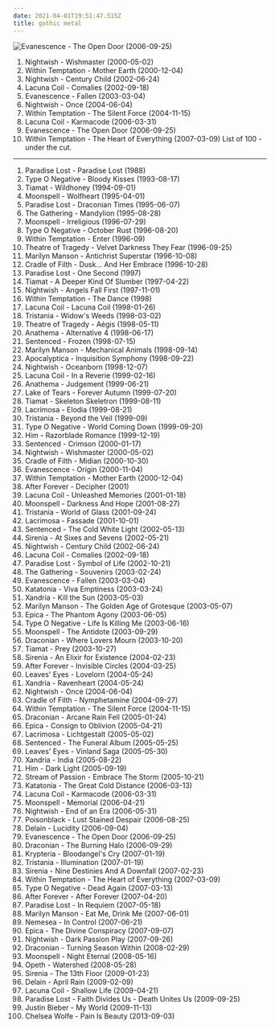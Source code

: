 ```yaml
---
date: 2021-04-01T19:51:47.515Z
title: gothic metal
---
```

![Evanescence - The Open Door (2006-09-25)](http://coverartarchive.org/release/b0a43312-26f6-46e1-b751-f24f54413e9f/6183360728-500.jpg "Evanescence - The Open Door (2006-09-25)")
1. <span title="#symphonic_metal">Nightwish - Wishmaster (2000-05-02)</span>
2. <span title="#symphonic_metal #gothic_metal">Within Temptation - Mother Earth (2000-12-04)</span>
3. <span title="#symphonic_metal">Nightwish - Century Child (2002-06-24)</span>
4. <span title="#gothic_metal">Lacuna Coil - Comalies (2002-09-18)</span>
5. <span title="#rock">Evanescence - Fallen (2003-03-04)</span>
6. <span title="#symphonic_metal">Nightwish - Once (2004-06-04)</span>
7. <span title="#symphonic_metal">Within Temptation - The Silent Force (2004-11-15)</span>
8. <span title="#gothic_metal">Lacuna Coil - Karmacode (2006-03-31)</span>
9. <span title="#rock #gothic_rock">Evanescence - The Open Door (2006-09-25)</span>
10. <span title="#symphonic_metal">Within Temptation - The Heart of Everything (2007-03-09)</span>
List of 100 - under the cut.
<!-- more -->
-----
1. <span title="#gothic_metal">Paradise Lost - Paradise Lost (1988)</span>
2. <span title="#gothic_metal">Type O Negative - Bloody Kisses (1993-08-17)</span>
3. <span title="#gothic_metal #doom_metal">Tiamat - Wildhoney (1994-09-01)</span>
4. <span title="#gothic_metal">Moonspell - Wolfheart (1995-04-01)</span>
5. <span title="#gothic_metal #doom_metal">Paradise Lost - Draconian Times (1995-06-07)</span>
6. <span title="#gothic_metal #progressive_metal #atmospheric_metal">The Gathering - Mandylion (1995-08-28)</span>
7. <span title="#gothic_metal">Moonspell - Irreligious (1996-07-29)</span>
8. <span title="#gothic_metal #doom_metal">Type O Negative - October Rust (1996-08-20)</span>
9. <span title="#gothic_metal">Within Temptation - Enter (1996-09)</span>
10. <span title="#gothic_metal">Theatre of Tragedy - Velvet Darkness They Fear (1996-09-25)</span>
11. <span title="#industrial_metal #industrial #metal">Marilyn Manson - Antichrist Superstar (1996-10-08)</span>
12. <span title="#black_metal #symphonic_black_metal #gothic_metal">Cradle of Filth - Dusk... And Her Embrace (1996-10-28)</span>
13. <span title="#gothic_metal #gothic_rock">Paradise Lost - One Second (1997)</span>
14. <span title="#gothic_metal">Tiamat - A Deeper Kind Of Slumber (1997-04-22)</span>
15. <span title="#symphonic_metal">Nightwish - Angels Fall First (1997-11-01)</span>
16. <span title="#gothic_metal">Within Temptation - The Dance (1998)</span>
17. <span title="#gothic_metal">Lacuna Coil - Lacuna Coil (1998-01-26)</span>
18. <span title="#gothic_metal">Tristania - Widow's Weeds (1998-03-02)</span>
19. <span title="#gothic_metal">Theatre of Tragedy - Aégis (1998-05-11)</span>
20. <span title="#doom_metal #progressive_rock #progressive_metal">Anathema - Alternative 4 (1998-06-17)</span>
21. <span title="#gothic_metal">Sentenced - Frozen (1998-07-15)</span>
22. <span title="#industrial_rock #industrial_metal #industrial #glam_rock #metal">Marilyn Manson - Mechanical Animals (1998-09-14)</span>
23. <span title="#symphonic_metal #instrumental #cello #metal">Apocalyptica - Inquisition Symphony (1998-09-22)</span>
24. <span title="#symphonic_metal">Nightwish - Oceanborn (1998-12-07)</span>
25. <span title="#gothic_metal">Lacuna Coil - In a Reverie (1999-02-16)</span>
26. <span title="#progressive_rock #doom_metal">Anathema - Judgement (1999-06-21)</span>
27. <span title="#gothic_metal">Lake of Tears - Forever Autumn (1999-07-20)</span>
28. <span title="#gothic_metal">Tiamat - Skeleton Skeletron (1999-08-11)</span>
29. <span title="#gothic_metal #gothic">Lacrimosa - Elodia (1999-08-21)</span>
30. <span title="#gothic_metal">Tristania - Beyond the Veil (1999-09)</span>
31. <span title="#gothic_metal #doom_metal">Type O Negative - World Coming Down (1999-09-20)</span>
32. <span title="#love_metal #him #rock">Him - Razorblade Romance (1999-12-19)</span>
33. <span title="#gothic_metal">Sentenced - Crimson (2000-01-17)</span>
34. <span title="#symphonic_metal">Nightwish - Wishmaster (2000-05-02)</span>
35. <span title="#black_metal #symphonic_black_metal #gothic_metal">Cradle of Filth - Midian (2000-10-30)</span>
36. <span title="#gothic_rock #rock #gothic #evanescence">Evanescence - Origin (2000-11-04)</span>
37. <span title="#symphonic_metal #gothic_metal">Within Temptation - Mother Earth (2000-12-04)</span>
38. <span title="#gothic_metal #symphonic_metal">After Forever - Decipher (2001)</span>
39. <span title="#gothic_metal">Lacuna Coil - Unleashed Memories (2001-01-18)</span>
40. <span title="#gothic_metal">Moonspell - Darkness And Hope (2001-08-27)</span>
41. <span title="#gothic_metal">Tristania - World of Glass (2001-09-24)</span>
42. <span title="#gothic_metal #gothic">Lacrimosa - Fassade (2001-10-01)</span>
43. <span title="#gothic_metal">Sentenced - The Cold White Light (2002-05-13)</span>
44. <span title="#gothic_metal">Sirenia - At Sixes and Sevens (2002-05-21)</span>
45. <span title="#symphonic_metal">Nightwish - Century Child (2002-06-24)</span>
46. <span title="#gothic_metal">Lacuna Coil - Comalies (2002-09-18)</span>
47. <span title="#gothic_metal">Paradise Lost - Symbol of Life (2002-10-21)</span>
48. <span title="#trip_rock">The Gathering - Souvenirs (2003-02-24)</span>
49. <span title="#rock">Evanescence - Fallen (2003-03-04)</span>
50. <span title="#doom_metal">Katatonia - Viva Emptiness (2003-03-24)</span>
51. <span title="#gothic_metal">Xandria - Kill the Sun (2003-05-03)</span>
52. <span title="#industrial_metal #industrial">Marilyn Manson - The Golden Age of Grotesque (2003-05-07)</span>
53. <span title="#symphonic_metal">Epica - The Phantom Agony (2003-06-05)</span>
54. <span title="#gothic_metal">Type O Negative - Life Is Killing Me (2003-06-16)</span>
55. <span title="#gothic_metal">Moonspell - The Antidote (2003-09-29)</span>
56. <span title="#doom_metal #gothic_doom_metal #gothic_metal">Draconian - Where Lovers Mourn (2003-10-20)</span>
57. <span title="#gothic_metal">Tiamat - Prey (2003-10-27)</span>
58. <span title="#gothic_metal">Sirenia - An Elixir for Existence (2004-02-23)</span>
59. <span title="#gothic_metal #symphonic_metal">After Forever - Invisible Circles (2004-03-25)</span>
60. <span title="#symphonic_metal #gothic_metal">Leaves' Eyes - Lovelorn (2004-05-24)</span>
61. <span title="#gothic_metal #symphonic_metal">Xandria - Ravenheart (2004-05-24)</span>
62. <span title="#symphonic_metal">Nightwish - Once (2004-06-04)</span>
63. <span title="#black_metal #symphonic_black_metal">Cradle of Filth - Nymphetamine (2004-09-27)</span>
64. <span title="#symphonic_metal">Within Temptation - The Silent Force (2004-11-15)</span>
65. <span title="#doom_metal">Draconian - Arcane Rain Fell (2005-01-24)</span>
66. <span title="#symphonic_metal">Epica - Consign to Oblivion (2005-04-21)</span>
67. <span title="#gothic_metal">Lacrimosa - Lichtgestalt (2005-05-02)</span>
68. <span title="#gothic_metal">Sentenced - The Funeral Album (2005-05-25)</span>
69. <span title="#symphonic_metal #gothic_metal">Leaves' Eyes - Vinland Saga (2005-05-30)</span>
70. <span title="#gothic_metal #symphonic_metal">Xandria - India (2005-08-22)</span>
71. <span title="#love_metal #rock">Him - Dark Light (2005-09-19)</span>
72. <span title="#progressive_metal #symphonic_metal #gothic_metal">Stream of Passion - Embrace The Storm (2005-10-21)</span>
73. <span title="#doom_metal #progressive_metal">Katatonia - The Great Cold Distance (2006-03-13)</span>
74. <span title="#gothic_metal">Lacuna Coil - Karmacode (2006-03-31)</span>
75. <span title="#gothic_metal">Moonspell - Memorial (2006-04-21)</span>
76. <span title="#symphonic_metal">Nightwish - End of an Era (2006-05-31)</span>
77. <span title="#gothic_metal">Poisonblack - Lust Stained Despair (2006-08-25)</span>
78. <span title="#symphonic_metal #gothic_metal">Delain - Lucidity (2006-09-04)</span>
79. <span title="#rock #gothic_rock">Evanescence - The Open Door (2006-09-25)</span>
80. <span title="#gothic_doom_metal #doom_metal #gothic_metal">Draconian - The Burning Halo (2006-09-29)</span>
81. <span title="#gothic_metal #symphonic_metal #female_fronted_metal">Krypteria - Bloodangel's Cry (2007-01-19)</span>
82. <span title="#gothic_metal">Tristania - Illumination (2007-01-19)</span>
83. <span title="#gothic_metal">Sirenia - Nine Destinies And A Downfall (2007-02-23)</span>
84. <span title="#symphonic_metal">Within Temptation - The Heart of Everything (2007-03-09)</span>
85. <span title="#gothic_metal #doom_metal">Type O Negative - Dead Again (2007-03-13)</span>
86. <span title="#symphonic_metal">After Forever - After Forever (2007-04-20)</span>
87. <span title="#gothic_metal #doom_metal">Paradise Lost - In Requiem (2007-05-18)</span>
88. <span title="#industrial_rock #alternative_rock #alternative_metal">Marilyn Manson - Eat Me, Drink Me (2007-06-01)</span>
89. <span title="#gothic_metal #symphonic_metal #female_fronted_metal #nemesea">Nemesea - In Control (2007-06-21)</span>
90. <span title="#symphonic_metal">Epica - The Divine Conspiracy (2007-09-07)</span>
91. <span title="#symphonic_metal">Nightwish - Dark Passion Play (2007-09-26)</span>
92. <span title="#doom_metal #gothic_metal #gothic_doom_metal">Draconian - Turning Season Within (2008-02-29)</span>
93. <span title="#gothic_metal">Moonspell - Night Eternal (2008-05-16)</span>
94. <span title="#progressive_metal #progressive_death_metal">Opeth - Watershed (2008-05-28)</span>
95. <span title="#gothic_metal">Sirenia - The 13th Floor (2009-01-23)</span>
96. <span title="#symphonic_metal">Delain - April Rain (2009-02-09)</span>
97. <span title="#gothic_metal #alternative_metal">Lacuna Coil - Shallow Life (2009-04-21)</span>
98. <span title="#gothic_metal #2009">Paradise Lost - Faith Divides Us - Death Unites Us (2009-09-25)</span>
99. <span title="#justin_bieber #my_world #totec_radio">Justin Bieber - My World (2009-11-13)</span>
100. <span title="#gothic_rock #hipster #not_experimental #pop #female_vocalists #emo #gothic_my_ass #goth_music_for_pussies #japanese #anime #j_pop #visual_kei #not_gothic #slut_pop #worse_than_justin_bieber #fip #emocore #meme #satanic_pop #amatue #worse_than_akiko_shikata #jpop #comedy #anison #sexy #dark #symphonic_metal #better_than_radiohead #achingly_intelligent #not_music #manowar #weeaboo #so_bad_its_good #folklore_intellectuel #hino #not_darkwave #metal_for_teletubbies #poptron #hate_my_nation #very_intelligent_lyrics #darkwave_my_ass #gothic_metal #humour #misogyny #lol #seiyuu #troll">Chelsea Wolfe - Pain Is Beauty (2013-09-03)</span>
